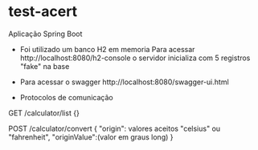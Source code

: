 # test-acert
Aplicação Spring Boot 

 - Foi utilizado um banco  H2 em memoria
	Para acessar  http://localhost:8080/h2-console
	o servidor inicializa com 5 registros "fake" na base 

 - Para acessar o swagger  http://localhost:8080/swagger-ui.html


 - Protocolos de comunicação 

GET /calculator/list
{}

POST /calculator/convert
{
   "origin": valores aceitos "celsius" ou "fahrenheit",
	 "originValue":(valor em graus long)
}
